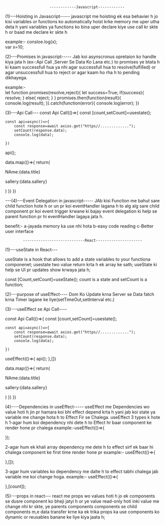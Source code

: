                         ------------Javascript------------
(1)---Hoisting in Javascript-----
javascript me hoisting ek esa behavier h jo kisi variables or functions ko automatically hoist krke memory me uper utha deta h  yani variables ya functions ko bina uper declare kiye use call kr skte h or baad me declare kr skte h

example:-
  consloe.log(x);  
  var x=10;



(2)---Promises in javascript-----
Jab koi asynscronus opretaion ko handle kiya jata h (ex-:Api Call ,Server Se Data Ko Lana etc.) to promises ye btata h ki kaam successfull hua ya nhi agar successfull hua to resolve(fulfilled) or agar unsuccessfull hua to reject or agar kaam ho rha h to pending dikhayega.

example:-  
let function promises(resolve,reject){
    let success=True;
    if(success){
        resolve;
    }
    else{
        reject;
    }
}
promises.then(function(result){
    console.log(result);
}).catch(function(error){
    console.log(error);
})





(3)---Api Call---
const Api Call(()=>{
    const [count,setCount]=usestate();

    const api=async()=>{
        const response=await axios.get("https//.............");
        setCount(response.data);
        console.log(data);
    
    })
api();


data.map(()=>{
    return(
        <div>
        <p>NAme:{data.title}</p>
        <p>sallery:{data.sallery}</p>
        </div>
    )
})
})







---(4)---Event Delegation in javascript-----
JAb  kisi Function me bahut sare child function hote h or un pr koi eventHandler lagana h to alg alg sare child component pr koi event trigger krwane ki bajay event delegation ki help se parent function pr hi eventHandler lagaya jata h.

benefit:-
a-jayada memory ka use nhi hota
b-easy code reading
c-Better user interface


            ----------------------------React---------------------
(1)---useState in React---

useState is a hook that allows to add a state variables to your functiona componenet;
usestate two value return krta h ek array ke sath;
useState ki help se UI pr updates show krwaya jata h;

const [Count,setCount]=useState();
count is a state and setCount is a function;



(2)---purpose of useEffect----
Dom Ko Update krna
Server se Data fatch krna
Timer lagane ke liye(setTimeOut,setInterval etc.)



(3)---useEffect se Api Call----

const Api Call(()=>{
    const [count,setCount]=usestate();

    const api=async()=>{
        const response=await axios.get("https//.............");
        setCount(response.data);
        console.log(data);
    
    })
   useEffect(()=>{
    api();
   },[])


data.map(()=>{
    return(
        <div>
        <p>NAme:{data.title}</p>
        <p>sallery:{data.sallery}</p>
        </div>
    )
})
})

  
(4)----Dependencies in useEffect-----
useEffect me Dependencies wo value hoti h jin pr hamara koi bhi effect depend krta h yani jab koi state ya variable me change hota h to Effect Fir se Chalega.
useEffect 3 types k hote h
1-agar hum koi dependency nhi dete h to Effect hr baar component ke render hone pr chalega
example:-useEffect(()=>{
    
});

2-agar hum ek khali array dependency me dete h to effect sirf ek baar hi chalega component ke first time render hone pr
example:-
useEffect(()=>{

},[]);

3-agar hum variables ko dependency me dalte h to effect tabhi chalega jab variable me koi change hoga.
example:-
useEffect(()=>{

},[count]);



(5)---props in react---
react me props wo values hoti h jo ek components se dusre component ko bheji jatyi h or ye value read-only hoti inki value me change nhi kr skte,
ye parents components components se child components m,e data transfer krne ka ek trika 
props ka use components ko dynamic or reusables banane ke liye kiya jaata h;